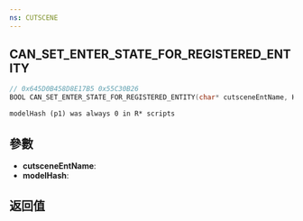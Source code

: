 ```yaml
---
ns: CUTSCENE
---
```

## CAN_SET_ENTER_STATE_FOR_REGISTERED_ENTITY

```c
// 0x645D0B458D8E17B5 0x55C30B26
BOOL CAN_SET_ENTER_STATE_FOR_REGISTERED_ENTITY(char* cutsceneEntName, Hash modelHash);
```

```
modelHash (p1) was always 0 in R* scripts  
```

## 參數
* **cutsceneEntName**: 
* **modelHash**: 

## 返回值
